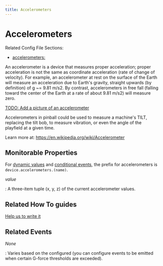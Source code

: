 ```yaml
---
title: Accelerometers
---
```


# Accelerometers


Related Config File Sections:

* [accelerometers:](../config/accelerometers.md)

An accelerometer is a device that measures proper acceleration; proper
acceleration is not the same as coordinate acceleration (rate of change
of velocity). For example, an accelerometer at rest on the surface of
the Earth will measure an acceleration due to Earth's gravity, straight
upwards (by definition) of g \~= 9.81 m/s2. By contrast, accelerometers
in free fall (falling toward the center of the Earth at a rate of about
9.81 m/s2) will measure zero.

[TODO: Add a picture of an accelerometer](../about/help.md)

Accelerometers in pinball could be used to measure a machine's TILT,
replacing the tilt bob, to measure vibration, or even the angle of the
playfield at a given time.

Learn more at: <https://en.wikipedia.org/wiki/Accelerometer>

## Monitorable Properties

For
[dynamic values](../config/instructions/dynamic_values.md) and
[conditional events](../events/overview/conditional.md), the prefix for accelerometers is
`device.accelerometers.(name)`.

*value*

:   A three-item tuple (x, y, z) of the current accelerometer values.

## Related How To guides

[Help us to write it](../about/help.md)

## Related Events

*None*

:   Varies based on the configured (you can configure events to be
    emitted when certain G-force thresholds are exceeded).
